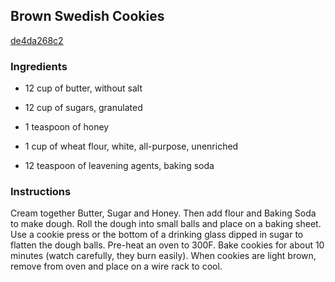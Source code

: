 ## Brown Swedish Cookies

[de4da268c2](http://www.food.com/recipe/brown-swedish-cookies-70304)

### Ingredients

 - 12 cup of butter, without salt

 - 12 cup of sugars, granulated

 - 1 teaspoon of honey

 - 1 cup of wheat flour, white, all-purpose, unenriched

 - 12 teaspoon of leavening agents, baking soda

### Instructions

Cream together Butter, Sugar and Honey. Then add flour and Baking Soda to make dough. Roll the dough into small balls and place on a baking sheet. Use a cookie press or the bottom of a drinking glass dipped in sugar to flatten the dough balls. Pre-heat an oven to 300F. Bake cookies for about 10 minutes (watch carefully, they burn easily). When cookies are light brown, remove from oven and place on a wire rack to cool.